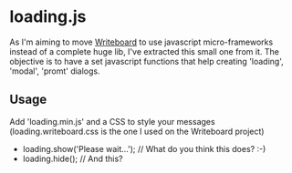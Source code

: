 # loading.js #
As I'm aiming to move [Writeboard](http://github.com/gtramontina/Writeboard) to use javascript micro-frameworks instead of a complete huge lib, I've extracted this small one from it.
The objective is to have a set javascript functions that help creating 'loading', 'modal', 'promt' dialogs.

Usage
-----
Add 'loading.min.js' and a CSS to style your messages (loading.writeboard.css is the one I used on the Writeboard project)

-   loading.show('Please wait...'); // What do you think this does? :-)
-   loading.hide(); // And this?

